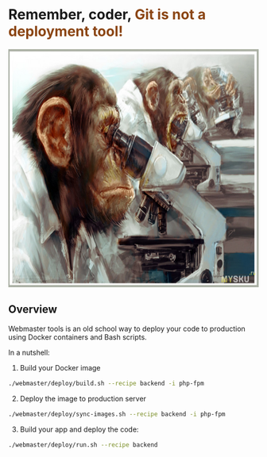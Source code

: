 <p align="center">
    <h1>Remember, coder, <span style="color: saddlebrown">Git</pan> is not a deployment tool!</h1>
    <img width="100%" height="480px" src="https://raw.githubusercontent.com/AgentCoop/webmaster/master/docs/banner.jpg" />
</p>

## Overview
Webmaster tools is an old school way to deploy your code to production using Docker containers and Bash scripts.

In a nutshell:
1. Build your Docker image
```bash
./webmaster/deploy/build.sh --recipe backend -i php-fpm
```

2. Deploy the image to production server
```bash
./webmaster/deploy/sync-images.sh --recipe backend -i php-fpm
```

3. Build your app and deploy the code:
```bash
./webmaster/deploy/run.sh --recipe backend
```
